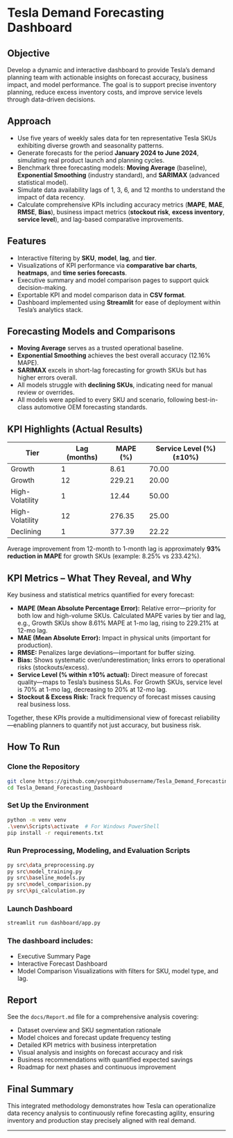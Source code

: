 
# Tesla Demand Forecasting Dashboard

## Objective

Develop a dynamic and interactive dashboard to provide Tesla’s demand planning team with actionable insights on forecast accuracy, business impact, and model performance. The goal is to support precise inventory planning, reduce excess inventory costs, and improve service levels through data-driven decisions.

## Approach

* Use five years of weekly sales data for ten representative Tesla SKUs exhibiting diverse growth and seasonality patterns.
* Generate forecasts for the period **January 2024 to June 2024**, simulating real product launch and planning cycles.
* Benchmark three forecasting models: **Moving Average** (baseline), **Exponential Smoothing** (industry standard), and **SARIMAX** (advanced statistical model).
* Simulate data availability lags of 1, 3, 6, and 12 months to understand the impact of data recency.
* Calculate comprehensive KPIs including accuracy metrics (**MAPE**, **MAE**, **RMSE**, **Bias**), business impact metrics (**stockout risk**, **excess inventory**, **service level**), and lag-based comparative improvements.

## Features

* Interactive filtering by **SKU**, **model**, **lag**, and **tier**.
* Visualizations of KPI performance via **comparative bar charts**, **heatmaps**, and **time series forecasts**.
* Executive summary and model comparison pages to support quick decision-making.
* Exportable KPI and model comparison data in **CSV format**.
* Dashboard implemented using **Streamlit** for ease of deployment within Tesla’s analytics stack.

## Forecasting Models and Comparisons

* **Moving Average** serves as a trusted operational baseline.
* **Exponential Smoothing** achieves the best overall accuracy (12.16% MAPE).
* **SARIMAX** excels in short-lag forecasting for growth SKUs but has higher errors overall.
* All models struggle with **declining SKUs**, indicating need for manual review or overrides.
* All models were applied to every SKU and scenario, following best-in-class automotive OEM forecasting standards.

## KPI Highlights (Actual Results)

| Tier            | Lag (months) | MAPE (%) | Service Level (%) (±10%) |
| --------------- | ------------ | -------- | ------------------------ |
| Growth          | 1            | 8.61     | 70.00                    |
| Growth          | 12           | 229.21   | 20.00                    |
| High-Volatility | 1            | 12.44    | 50.00                    |
| High-Volatility | 12           | 276.35   | 25.00                    |
| Declining       | 1            | 377.39   | 22.22                    |

Average improvement from 12-month to 1-month lag is approximately **93% reduction in MAPE** for growth SKUs (example: 8.25% vs 233.42%).

## KPI Metrics – What They Reveal, and Why

Key business and statistical metrics quantified for every forecast:

* **MAPE (Mean Absolute Percentage Error):** Relative error—priority for both low and high-volume SKUs. Calculated MAPE varies by tier and lag, e.g., Growth SKUs show 8.61% MAPE at 1-mo lag, rising to 229.21% at 12-mo lag.
* **MAE (Mean Absolute Error):** Impact in physical units (important for production).
* **RMSE:** Penalizes large deviations—important for buffer sizing.
* **Bias:** Shows systematic over/underestimation; links errors to operational risks (stockouts/excess).
* **Service Level (% within ±10% actual):** Direct measure of forecast quality—maps to Tesla’s business SLAs. For Growth SKUs, service level is 70% at 1-mo lag, decreasing to 20% at 12-mo lag.
* **Stockout & Excess Risk:** Track frequency of forecast misses causing real business loss.

Together, these KPIs provide a multidimensional view of forecast reliability—enabling planners to quantify not just accuracy, but business risk.

## How To Run

### Clone the Repository

```bash
git clone https://github.com/yourgithubusername/Tesla_Demand_Forecasting_Dashboard.git
cd Tesla_Demand_Forecasting_Dashboard
```

### Set Up the Environment

```bash
python -m venv venv
.\venv\Scripts\activate  # For Windows PowerShell
pip install -r requirements.txt
```

### Run Preprocessing, Modeling, and Evaluation Scripts

```bash
py src\data_preprocessing.py
py src\model_training.py
py src\baseline_models.py
py src\model_comparision.py
py src\kpi_calculation.py
```

### Launch Dashboard

```bash
streamlit run dashboard/app.py
```

### The dashboard includes:

* Executive Summary Page
* Interactive Forecast Dashboard
* Model Comparison Visualizations with filters for SKU, model type, and lag.

## Report

See the `docs/Report.md` file for a comprehensive analysis covering:

* Dataset overview and SKU segmentation rationale
* Model choices and forecast update frequency testing
* Detailed KPI metrics with business interpretation
* Visual analysis and insights on forecast accuracy and risk
* Business recommendations with quantified expected savings
* Roadmap for next phases and continuous improvement

## Final Summary

This integrated methodology demonstrates how Tesla can operationalize data recency analysis to continuously refine forecasting agility, ensuring inventory and production stay precisely aligned with real demand.

---

